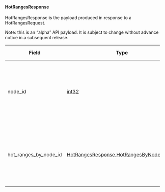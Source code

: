 

<a name="cockroach.server.serverpb.HotRangesResponse"></a>
#### HotRangesResponse

HotRangesResponse is the payload produced in response
to a HotRangesRequest.

Note: this is an “alpha” API payload. It is subject to change without
advance notice in a subsequent release.


| Field | Type | Label | Description | Support status |
| ----- | ---- | ----- | ----------- | -------------- |
| node_id | [int32](#int32) |  | NodeID is the node that received the HotRangesRequest and forwarded requests to the selected target node(s). | Note: this is an “alpha” API field. It is subject to change without advance notice in a subsequent release. |
| hot_ranges_by_node_id | [HotRangesResponse.HotRangesByNodeIdEntry](#cockroach.server.serverpb.HotRangesResponse.HotRangesByNodeIdEntry) | repeated | HotRangesByNodeID contains a hot range report for each selected target node ID in the HotRangesRequest. | Note: this is an “alpha” API field. It is subject to change without advance notice in a subsequent release. |



